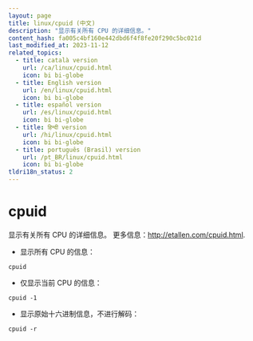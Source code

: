 ```yaml
---
layout: page
title: linux/cpuid (中文)
description: "显示有关所有 CPU 的详细信息。"
content_hash: fa005c4bf160e442dbd6f4f8fe20f290c5bc021d
last_modified_at: 2023-11-12
related_topics:
  - title: català version
    url: /ca/linux/cpuid.html
    icon: bi bi-globe
  - title: English version
    url: /en/linux/cpuid.html
    icon: bi bi-globe
  - title: español version
    url: /es/linux/cpuid.html
    icon: bi bi-globe
  - title: हिन्दी version
    url: /hi/linux/cpuid.html
    icon: bi bi-globe
  - title: português (Brasil) version
    url: /pt_BR/linux/cpuid.html
    icon: bi bi-globe
tldri18n_status: 2
---
```

# cpuid

显示有关所有 CPU 的详细信息。
更多信息：<http://etallen.com/cpuid.html>.

- 显示所有 CPU 的信息：

`cpuid`

- 仅显示当前 CPU 的信息：

`cpuid -1`

- 显示原始十六进制信息，不进行解码：

`cpuid -r`
